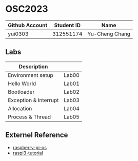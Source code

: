 # OSC2023

| Github Account | Student ID | Name          |
|----------------|------------|---------------|
| yui0303        | 312551174  | Yu-Cheng Chang|


## Labs

| Description           |      |
|-----------------------|------|
|Environment setup      | Lab00|
|Hello World            | Lab01|
|Bootloader             | Lab02|
|Exception & Interrupt  | Lab03|
|Allocation             | Lab04|
|Process & Thread       | Lab05|


## Externel Reference

- [raspberry-pi-os](https://github.com/s-matyukevich/raspberry-pi-os)
- [raspi3-tutorial](https://github.com/bztsrc/raspi3-tutorial)
